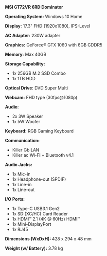 **MSI GT72VR 6RD Dominator**

**Operating System:** Windows 10 Home

**Display:** 17.3" FHD (1920x1080), IPS-Level

**AC Adapter:** 230W adapter

**Graphics:** GeForce® GTX 1060 with 6GB GDDR5

**Memory:** Max 40GB

**Storage Capability:**
- 1x 256GB M.2 SSD Combo
- 1x 1TB HDD

**Optical Drive:** DVD Super Multi

**Webcam:** FHD type (30fps@1080p)

**Audio:**
- 2x 3W Speaker
- 1x 5W Woofer

**Keyboard:** RGB Gaming Keyboard

**Communication:**
- Killer Gb LAN
- Killer ac Wi-Fi + Bluetooth v4.1

**Audio Jacks:**
- 1x Mic-in
- 1x Headphone-out (SPDIF)
- 1x Line-in
- 1x Line-out

**I/O Ports:**
- 1x Type-C USB3.1 Gen2
- 1x SD (XC/HC) Card Reader
- 1x HDMI™ 2.1 (4K @ 60Hz) HDMI™
- 1x Mini-DisplayPort
- 1x RJ45

**Dimensions (WxDxH):** 428 x 294 x 48 mm

**Weight (w/ Battery):** 3.78 kg
